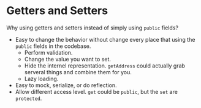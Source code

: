 # Getters and Setters

Why using getters and setters instead of simply using `public` fields?

* Easy to change the behavior without change every place that using the `public` fields in the codebase.
	* Perform validation.
	* Change the value you want to set.
	* Hide the internel representation. `getAddress` could actually grab serveral things and combine them for you.
	* Lazy loading.
* Easy to mock, serialize, or do reflection.
* Allow different access level. `get` could be `public`, but the `set` are `protected`.